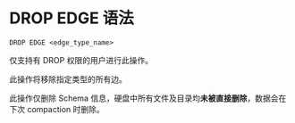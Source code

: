# DROP EDGE 语法

```ngql
DROP EDGE <edge_type_name>
```

仅支持有 DROP 权限的用户进行此操作。

此操作将移除指定类型的所有边。

此操作仅删除 Schema 信息，硬盘中所有文件及目录均**未被直接删除**，数据会在下次 compaction 时删除。
